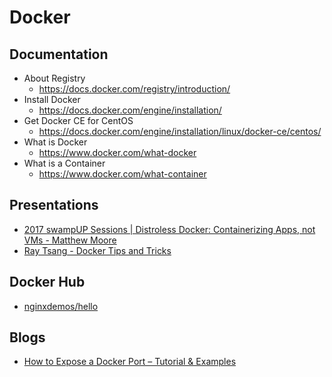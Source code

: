 # Docker
## Documentation
* About Registry
  * https://docs.docker.com/registry/introduction/
* Install Docker
  * https://docs.docker.com/engine/installation/
* Get Docker CE for CentOS
  * https://docs.docker.com/engine/installation/linux/docker-ce/centos/
* What is Docker
  * https://www.docker.com/what-docker
* What is a Container
  * https://www.docker.com/what-container

## Presentations
* [2017 swampUP Sessions | Distroless Docker: Containerizing Apps, not VMs - Matthew Moore](https://www.youtube.com/watch?v=lviLZFciDv4)
* [Ray Tsang - Docker Tips and Tricks](https://www.youtube.com/watch?v=pnOLWFBpb2A)

## Docker Hub
* [nginxdemos/hello](https://hub.docker.com/r/nginxdemos/hello/)

## Blogs
* [How to Expose a Docker Port – Tutorial & Examples](https://spacelift.io/blog/docker-expose-port)
